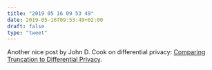 ```yaml
---
title: "2019 05 16 09 53 49"
date: 2019-05-16T09:53:49+02:00
draft: false
type: "tweet"
---
```

Another nice post by John D. Cook on differential privacy: [Comparing Truncation to Differential Privacy](https://www.johndcook.com/blog/2019/05/15/comparing-truncation-to-differential-privacy/).
